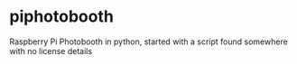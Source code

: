 # piphotobooth
Raspberry Pi Photobooth in python, started with a script found somewhere with no license details
